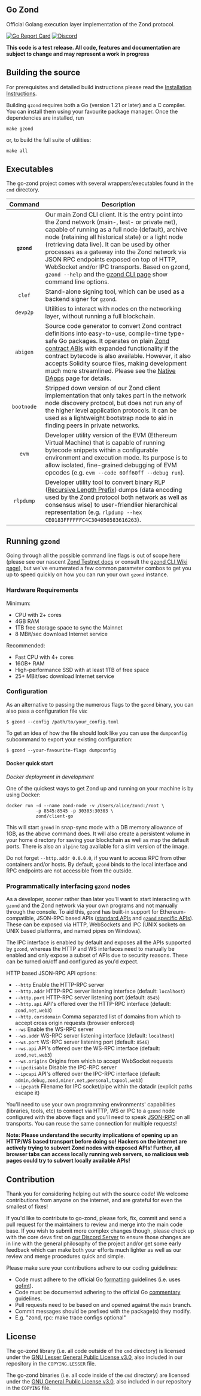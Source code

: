 ## Go Zond

Official Golang execution layer implementation of the Zond protocol.

[![Go Report Card](https://goreportcard.com/badge/github.com/theQRL/go-zond)](https://goreportcard.com/report/github.com/theQRL/go-zond)
[![Discord](https://img.shields.io/badge/discord-join%20chat-blue.svg)](https://www.theqrl.org/discord)

**This code is a test release. All code, features and documentation are subject to change and may represent a work in progress**

## Building the source

For prerequisites and detailed build instructions please read the [Installation Instructions](https://test-zond.theqrl.org/install).

Building `gzond` requires both a Go (version 1.21 or later) and a C compiler. You can install
them using your favourite package manager. Once the dependencies are installed, run

```shell
make gzond
```

or, to build the full suite of utilities:

```shell
make all
```

## Executables

The go-zond project comes with several wrappers/executables found in the `cmd`
directory.

|  Command    | Description                                                                                                                                                                                                                                                                                                                                                                                                                                                                                                                        |
| :--------:  | ---------------------------------------------------------------------------------------------------------------------------------------------------------------------------------------------------------------------------------------------------------------------------------------------------------------------------------------------------------------------------------------------------------------------------------------------------------------------------------------------------------------------------------- |
| **`gzond`** | Our main Zond CLI client. It is the entry point into the Zond network (main-, test- or private net), capable of running as a full node (default), archive node (retaining all historical state) or a light node (retrieving data live). It can be used by other processes as a gateway into the Zond network via JSON RPC endpoints exposed on top of HTTP, WebSocket and/or IPC transports. Based on gzond, `gzond --help` and the [gzond CLI page](https://geth.ethereum.org/docs/fundamentals/command-line-options) show command line options. |
|   `clef`    | Stand-alone signing tool, which can be used as a backend signer for `gzond`.                                                                                                                                                                                                                                                                                                                                                                                                                                                        |
|  `devp2p`   | Utilities to interact with nodes on the networking layer, without running a full blockchain.                                                                                                                                                                                                                                                                                                                                                                                                                                       |
|  `abigen`   | Source code generator to convert Zond contract definitions into easy-to-use, compile-time type-safe Go packages. It operates on plain [Zond contract ABIs](https://docs.soliditylang.org/en/develop/abi-spec.html) with expanded functionality if the contract bytecode is also available. However, it also accepts Solidity source files, making development much more streamlined. Please see the [Native DApps](https://geth.ethereum.org/docs/developers/dapp-developer/native-bindings) page for details.                                  |
| `bootnode`  | Stripped down version of our Zond client implementation that only takes part in the network node discovery protocol, but does not run any of the higher level application protocols. It can be used as a lightweight bootstrap node to aid in finding peers in private networks.                                                                                                                                                                                                                                               |
|   `evm`     | Developer utility version of the EVM (Ethereum Virtual Machine) that is capable of running bytecode snippets within a configurable environment and execution mode. Its purpose is to allow isolated, fine-grained debugging of EVM opcodes (e.g. `evm --code 60ff60ff --debug run`).                                                                                                                                                                                                                                               |
| `rlpdump`   | Developer utility tool to convert binary RLP ([Recursive Length Prefix](https://ethereum.org/en/developers/docs/data-structures-and-encoding/rlp)) dumps (data encoding used by the Zond protocol both network as well as consensus wise) to user-friendlier hierarchical representation (e.g. `rlpdump --hex CE0183FFFFFFC4C304050583616263`).                                                                                                                                                                                |

## Running `gzond`

Going through all the possible command line flags is out of scope here (please see our nascent [Zond Testnet docs](https://test-zond.theqrl.org) or consult the
[gzond CLI Wiki page](https://geth.ethereum.org/docs/fundamentals/command-line-options)),
but we've enumerated a few common parameter combos to get you up to speed quickly
on how you can run your own `gzond` instance.

### Hardware Requirements

Minimum:

* CPU with 2+ cores
* 4GB RAM
* 1TB free storage space to sync the Mainnet
* 8 MBit/sec download Internet service

Recommended:

* Fast CPU with 4+ cores
* 16GB+ RAM
* High-performance SSD with at least 1TB of free space
* 25+ MBit/sec download Internet service

### Configuration

As an alternative to passing the numerous flags to the `gzond` binary, you can also pass a
configuration file via:

```shell
$ gzond --config /path/to/your_config.toml
```

To get an idea of how the file should look like you can use the `dumpconfig` subcommand to
export your existing configuration:

```shell
$ gzond --your-favourite-flags dumpconfig
```

#### Docker quick start

_Docker deployment in development_

One of the quickest ways to get Zond up and running on your machine is by using
Docker:

```shell
docker run -d --name zond-node -v /Users/alice/zond:/root \
           -p 8545:8545 -p 30303:30303 \
           zond/client-go
```

This will start `gzond` in snap-sync mode with a DB memory allowance of 1GB, as the
above command does.  It will also create a persistent volume in your home directory for
saving your blockchain as well as map the default ports. There is also an `alpine` tag
available for a slim version of the image.

Do not forget `--http.addr 0.0.0.0`, if you want to access RPC from other containers
and/or hosts. By default, `gzond` binds to the local interface and RPC endpoints are not
accessible from the outside.

### Programmatically interfacing `gzond` nodes

As a developer, sooner rather than later you'll want to start interacting with `gzond` and the
Zond network via your own programs and not manually through the console. To aid
this, `gzond` has built-in support for Ethereum-compatible, JSON-RPC based APIs ([standard APIs](https://ethereum.github.io/execution-apis/api-documentation/)
and [`gzond` specific APIs](https://geth.ethereum.org/docs/interacting-with-geth/rpc)).
These can be exposed via HTTP, WebSockets and IPC (UNIX sockets on UNIX based
platforms, and named pipes on Windows).

The IPC interface is enabled by default and exposes all the APIs supported by `gzond`,
whereas the HTTP and WS interfaces need to manually be enabled and only expose a
subset of APIs due to security reasons. These can be turned on/off and configured as
you'd expect.

HTTP based JSON-RPC API options:

  * `--http` Enable the HTTP-RPC server
  * `--http.addr` HTTP-RPC server listening interface (default: `localhost`)
  * `--http.port` HTTP-RPC server listening port (default: `8545`)
  * `--http.api` API's offered over the HTTP-RPC interface (default: `zond,net,web3`)
  * `--http.corsdomain` Comma separated list of domains from which to accept cross origin requests (browser enforced)
  * `--ws` Enable the WS-RPC server
  * `--ws.addr` WS-RPC server listening interface (default: `localhost`)
  * `--ws.port` WS-RPC server listening port (default: `8546`)
  * `--ws.api` API's offered over the WS-RPC interface (default: `zond,net,web3`)
  * `--ws.origins` Origins from which to accept WebSocket requests
  * `--ipcdisable` Disable the IPC-RPC server
  * `--ipcapi` API's offered over the IPC-RPC interface (default: `admin,debug,zond,miner,net,personal,txpool,web3`)
  * `--ipcpath` Filename for IPC socket/pipe within the datadir (explicit paths escape it)

You'll need to use your own programming environments' capabilities (libraries, tools, etc) to
connect via HTTP, WS or IPC to a `gzond` node configured with the above flags and you'll
need to speak [JSON-RPC](https://www.jsonrpc.org/specification) on all transports. You
can reuse the same connection for multiple requests!

**Note: Please understand the security implications of opening up an HTTP/WS based
transport before doing so! Hackers on the internet are actively trying to subvert
Zond nodes with exposed APIs! Further, all browser tabs can access locally
running web servers, so malicious web pages could try to subvert locally available
APIs!**

## Contribution

Thank you for considering helping out with the source code! We welcome contributions
from anyone on the internet, and are grateful for even the smallest of fixes!

If you'd like to contribute to go-zond, please fork, fix, commit and send a pull request
for the maintainers to review and merge into the main code base. If you wish to submit
more complex changes though, please check up with the core devs first on [our Discord Server](https://theqrl.org/discord)
to ensure those changes are in line with the general philosophy of the project and/or get
some early feedback which can make both your efforts much lighter as well as our review
and merge procedures quick and simple.

Please make sure your contributions adhere to our coding guidelines:

* Code must adhere to the official Go [formatting](https://golang.org/doc/effective_go.html#formatting)
   guidelines (i.e. uses [gofmt](https://golang.org/cmd/gofmt/)).
* Code must be documented adhering to the official Go [commentary](https://golang.org/doc/effective_go.html#commentary)
   guidelines.
* Pull requests need to be based on and opened against the `main` branch.
* Commit messages should be prefixed with the package(s) they modify.
* E.g. "zond, rpc: make trace configs optional"

## License

The go-zond library (i.e. all code outside of the `cmd` directory) is licensed under the
[GNU Lesser General Public License v3.0](https://www.gnu.org/licenses/lgpl-3.0.en.html),
also included in our repository in the `COPYING.LESSER` file.

The go-zond binaries (i.e. all code inside of the `cmd` directory) are licensed under the
[GNU General Public License v3.0](https://www.gnu.org/licenses/gpl-3.0.en.html), also
included in our repository in the `COPYING` file.
